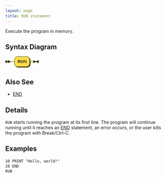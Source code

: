 ```yaml
---
layout: page
title: RUN statement
---
```


Execute the program in memory.


## Syntax Diagram

![Syntax diagram](/diagram/RUN-statement.png)


## Also See

- [END](/reference/end)


## Details

`RUN` starts running the program at its first line. The program will continue running until it reaches an [END](/reference/end) statement, an error occurs, or the user kills the program with Break/Ctrl-C.


## Examples

    10 PRINT "Hello, world!"
    20 END
    RUN


